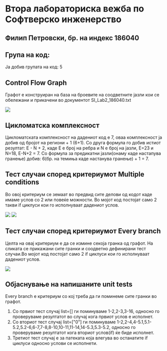 # Втора лабораториска вежба по Софтверско инженерство
## Филип Петровски, бр. на индекс 186040



## Група на код:
 Ја добив групата на код: 5
 
## Control Flow Graph

Графот е конструиран на база на броевите на соодветните јазли кои се обележани и прикачени во документот SI_Lab2_186040.txt

![](https://github.com/filippetrovski-si/SI_lab2_186040/blob/master/control%20flow%20graph.png)

## Цикломатска комплексност

Цикломатската комплексност на дадениот код е 7, оваа комплексност ја добив од бројот на региони + 1 (6+1).
Со друга формула го добив истиот резултат: E - N + 2, каде Е е број на ребра и N е број на јазли, Е=23 и N=18, Е-N+2 = 7.
Со формула за предикатни јазли(онаму каде настапува гранење) добив: 6(бр. на темиња каде настанува гранење) + 1 = 7.

## Тест случаи според критериумот Multiple conditions

Во овој критериум се земаат во предвид сите делови од кодот каде имаме услов со 2 или повеќе можности. Во мојот код постојат само 2 такви if циклуси кои го исполнуваат дадениот услов.

![](https://github.com/filippetrovski-si/SI_lab2_186040/blob/master/multiple1.png)
![](https://github.com/filippetrovski-si/SI_lab2_186040/blob/master/multiple2.png)


## Тест случаи според критериумот Every branch

Целта на овај критериум е да се измине секоја гранка од графот. На сликата се прикажани сите гранки и соодветно дефинирани тест случаи.Во мојот код постојат само 2 if циклуси кои го исполнуваат дадениот услов.

![](https://github.com/filippetrovski-si/SI_lab2_186040/blob/master/everybranch.png)


## Објаснување на напишаните unit tests

Every branch е критериум со кој треба да ги поминеме сите гранки во графот.

1. Со првиот тест случај list=[] ги поминуваме 1-2,2-3,3-16, односно го проверуваме резултатот во случај кога првиот услов е исполнет.
2. Со вториот тест случај list=["0"] ги поминуваме 1-2,2-4,4-5.1,5.1-5.2,5.2-6,6-7,7-8,8-10,10-11,11-14,14-5.3,5.3-5.2, односно го проверуваме резултатот кога вториот услов(if) ќе биде исполнет.
3. Третиот тест случај е за патеката која влегува во останатите if циклуси односно услови се исполнети.
